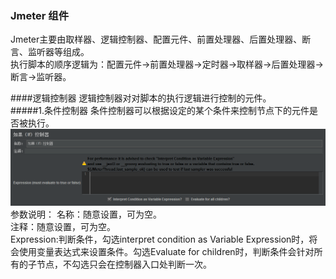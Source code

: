 ###  Jmeter 组件
Jmeter主要由取样器、逻辑控制器、配置元件、前置处理器、后置处理器、断言、监听器等组成。<br>
执行脚本的顺序逻辑为：配置元件->前置处理器->定时器->取样器->后置处理器->断言->监听器。

####逻辑控制器
逻辑控制器对对脚本的执行逻辑进行控制的元件。<br>
#####1.条件控制器
条件控制器可以根据设定的某个条件来控制节点下的元件是否被执行。
![条件控制器](./jmeter-image/if%20controller.png)
参数说明：
名称：随意设置，可为空。<br>
注释：随意设置，可为空。<br>
Expression:判断条件，勾选interpret condition as Variable Expression时，将会使用变量表达式来设置条件。勾选Evaluate for children时，判断条件会针对所有的子节点，不勾选只会在控制器入口处判断一次。